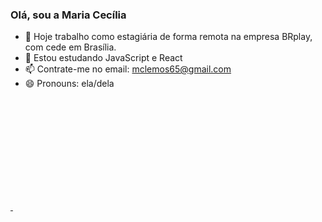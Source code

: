 ### Olá, sou a Maria Cecília 

- 🔭 Hoje trabalho como estagiária de forma remota na empresa BRplay, com cede em Brasília. 
- 🌱 Estou estudando JavaScript e React
- 📫 Contrate-me no email: mclemos65@gmail.com
- 😄 Pronouns: ela/dela

<div>
  <a href="htpps://https://github.com/maraaujo"/>
  <img height="180em" scr="https://github-readme-stats.vercel.app/api?username=maraaujo&show_icons=true&theme=transparent">
  <img height="180em" scr="https://github-readme-stats.vercel.app/api?username=maraaujo&show_icons=true&theme=transparent">
</div>
